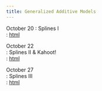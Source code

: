 ```yaml
---
title: Generalized Additive Models 
---
```


October 20 
: Splines I  
  : [html](https://stat870.github.io/fall2025/notes/accounting-for-spatial-effects.html)

October 22  
: Splines II & Kahoot!  
  : [html](https://stat870.github.io/fall2025/notes/smoothing-splines.html)

October 27  
: Splines III  
  : [html](https://stat870.github.io/fall2025/notes/applications-of-smoothing-splines.html)
